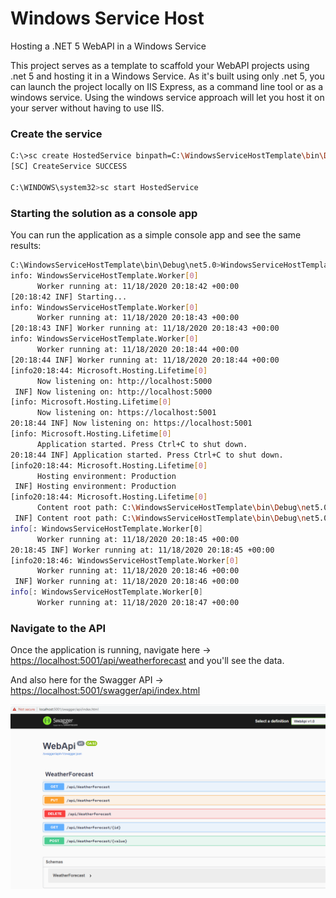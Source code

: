 # Windows Service Host

Hosting a .NET 5 WebAPI in a Windows Service

This project serves as a template to scaffold your WebAPI projects using .net 5 and hosting it in a Windows Service. As it's built using only .net 5, you can launch the project locally on IIS Express, as a command line tool or as a windows service. Using the windows service approach will let you host it on your server without having to use IIS.

### Create the service

```bash
C:\>sc create HostedService binpath=C:\WindowsServiceHostTemplate\bin\Debug\net5.0\WindowsServiceHostTemplate.exe
[SC] CreateService SUCCESS

C:\WINDOWS\system32>sc start HostedService
```

### Starting the solution as a console app

You can run the application as a simple console app and see the same results:

```bash
C:\WindowsServiceHostTemplate\bin\Debug\net5.0>WindowsServiceHostTemplate.exe
info: WindowsServiceHostTemplate.Worker[0]
      Worker running at: 11/18/2020 20:18:42 +00:00
[20:18:42 INF] Starting...
info: WindowsServiceHostTemplate.Worker[0]
      Worker running at: 11/18/2020 20:18:43 +00:00
[20:18:43 INF] Worker running at: 11/18/2020 20:18:43 +00:00
info: WindowsServiceHostTemplate.Worker[0]
      Worker running at: 11/18/2020 20:18:44 +00:00
[20:18:44 INF] Worker running at: 11/18/2020 20:18:44 +00:00
[info20:18:44: Microsoft.Hosting.Lifetime[0]
      Now listening on: http://localhost:5000
 INF] Now listening on: http://localhost:5000
[info: Microsoft.Hosting.Lifetime[0]
      Now listening on: https://localhost:5001
20:18:44 INF] Now listening on: https://localhost:5001
[info: Microsoft.Hosting.Lifetime[0]
      Application started. Press Ctrl+C to shut down.
20:18:44 INF] Application started. Press Ctrl+C to shut down.
[info20:18:44: Microsoft.Hosting.Lifetime[0]
      Hosting environment: Production
 INF] Hosting environment: Production
[info20:18:44: Microsoft.Hosting.Lifetime[0]
      Content root path: C:\WindowsServiceHostTemplate\bin\Debug\net5.0
 INF] Content root path: C:\WindowsServiceHostTemplate\bin\Debug\net5.0
info[: WindowsServiceHostTemplate.Worker[0]
      Worker running at: 11/18/2020 20:18:45 +00:00
20:18:45 INF] Worker running at: 11/18/2020 20:18:45 +00:00
[info20:18:46: WindowsServiceHostTemplate.Worker[0]
      Worker running at: 11/18/2020 20:18:46 +00:00
 INF] Worker running at: 11/18/2020 20:18:46 +00:00
info[: WindowsServiceHostTemplate.Worker[0]
      Worker running at: 11/18/2020 20:18:47 +00:00
```

### Navigate to the API

Once the application is running, navigate here -> <https://localhost:5001/api/weatherforecast> and you'll see the data.

And also here for the Swagger API -> <https://localhost:5001/swagger/api/index.html>

![apisample](apisample.png)
